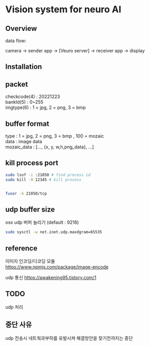 # Vision system for neuro AI

## Overview

data flow:  

camera -> sender app ->  [Veuro server] -> receiver app -> display  

## Installation

## packet

checkcode(4) : 20221223  
bankId(5) : 0~255  
imgtype(6) : 1 = jpg, 2 = png, 3 = bmp  

## buffer format
type : 1 = jpg, 2 = png, 3 = bmp , 100 = mozaic  
data : image data  
mozaic_data : [..., {x, y, w,h,png_data}, ...]  
## kill process port

```bash
sudo lsof -i :21050 # find process id
sudo kill -9 12345 # kill process


fuser -k 21050/tcp

```

## udp buffer size


osx udp 버퍼 늘리기  (default : 9216)
```bash
sudo sysctl -w net.inet.udp.maxdgram=65535
```

## reference

이미지 인코딩/디코딩 모듈  
https://www.npmjs.com/package/image-encode  

udp 통신
https://awakening95.tistory.com/1  

## TODO
udp 처리  
## 중단 사유
udp 전송시 네트웍과부하를 유발시켜 해결방안을 찾기전까지는 중단

